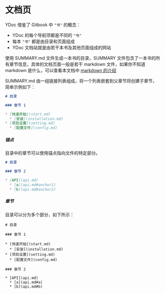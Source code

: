 
# 文档页

YDoc 借鉴了 Gitbook 中 `"书"` 的概念：

- YDoc 的每个导航项都是不同的 `"书"`
- 每本 `"书"` 都是由目录和页面组成
- YDoc 文档站就是由若干本书及其他页面组成的网站

使用 SUMMARY.md 文件生成一本书的目录，SUMMARY 文件包含了一本书的所有章节信息，具体的文档页面一般是若干 markdown 文件，如果你不知道  markdown 是什么，可以查看本文档中 [markdown 的介绍](/documents/markdown.html)

SUMMARY.md 由一组链接列表组成，将一个列表嵌套到父章节将创建子章节，简单示例如下：

```markdown
# 目录

### 章节 1

* [快速开始](start.md)
  * [安装](installation.md)
* [项目设置](setting.md)
  * [配置文件](config.md)
```

##### 锚点
目录中的章节可以使用锚点指向文件的特定部分。


```markdown
# 目录

### 章节 2

* [API](api.md)
  * [a](api.md#anchor1)
  * [b](api.md#anchor2)
```

##### 章节
目录可以分为多个部分，如下所示：
```marsskdown
# 目录

### 章节 1

* [快速开始](start.md)
  * [安装](installation.md)
* [项目设置](setting.md)
  * [配置文件](config.md)

### 章节 2

* [API](api.md)
  * [a](api.md#a)
  * [b](api.md#b)

```